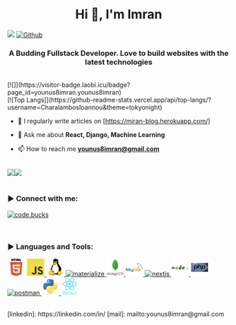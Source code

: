 <h1 align="center">Hi 👋, I'm Imran</h1>

![](https://visitor-badge.laobi.icu/badge?page_id=younus8imran.younus8imran) [![Github](https://img.shields.io/github/followers/younus8imran?label=Followers&logo=Github)](https://github.com/younus8imran)
<h3 align="center">A Budding Fullstack Developer. Love to build websites with the latest technologies 
</h3>
<br>
[![]](https://visitor-badge.laobi.icu/badge?page_id=younus8imran.younus8imran)

<br> 
[![Top Langs]](https://github-readme-stats.vercel.app/api/top-langs/?username=CharalambosIoannou&theme=tokyonight)



</br>


- 📝 I regularly write articles on [https://miran-blog.herokuapp.com/] 

- 💬 Ask me about **React, Django, Machine Learning**

- 📫 How to reach me **younus8imran@gmail.com**

<br>
<div>
<a href="https://github-readme-stats.vercel.app/api?username=younus8imran&theme=tokyonight">
  <img  align="left" src="https://github-readme-stats.vercel.app/api?username=younus8imran&count_private=true&show_icons=true&theme=tokyonight" />
</a>
<a href="https://github-readme-stats.vercel.app/api/top-langs/?username=younus8imran&hide=php&theme=tokyonight">
  <img align="left" src="https://github-readme-stats.vercel.app/api/top-langs/?username=younus8imran&hide=php&theme=tokyonight" />
</a>
</div>


</br>
<br>

<h3 align="left">▶ Connect with me:</h3>
<p align="left">
<a href="https://www.linkedin.com/in/younusimran/" target="blank"><img align="center" src="https://img.icons8.com/color/48/000000/linkedin.png" alt="code.bucks" height="30" width="40" /></a>

</p>
</br>

<h3 align="left">▶ Languages and Tools:</h3>
<p align="left"> <img src="https://raw.githubusercontent.com/devicons/devicon/master/icons/html5/html5-original-wordmark.svg" alt="html5" width="40" height="40"/> </a> <a href="https://developer.mozilla.org/en-US/docs/Web/JavaScript" target="_blank"> <img src="https://raw.githubusercontent.com/devicons/devicon/master/icons/javascript/javascript-original.svg" alt="javascript" width="40" height="40"/> </a> <a href="https://www.linux.org/" target="_blank"> <img src="https://raw.githubusercontent.com/devicons/devicon/master/icons/linux/linux-original.svg" alt="linux" width="40" height="40"/> </a> <a href="https://materializecss.com/" target="_blank"> <img src="https://raw.githubusercontent.com/prplx/svg-logos/5585531d45d294869c4eaab4d7cf2e9c167710a9/svg/materialize.svg" alt="materialize" width="40" height="40"/> </a> <a href="https://www.mongodb.com/" target="_blank"> <img src="https://raw.githubusercontent.com/devicons/devicon/master/icons/mongodb/mongodb-original-wordmark.svg" alt="mongodb" width="40" height="40"/> </a> <a href="https://www.mysql.com/" target="_blank"> <img src="https://raw.githubusercontent.com/devicons/devicon/master/icons/mysql/mysql-original-wordmark.svg" alt="mysql" width="40" height="40"/> </a> <a href="https://nextjs.org/" target="_blank"> <img src="https://cdn.worldvectorlogo.com/logos/nextjs-3.svg" alt="nextjs" width="40" height="40"/> </a> <a href="https://nodejs.org" target="_blank"> <img src="https://raw.githubusercontent.com/devicons/devicon/master/icons/nodejs/nodejs-original-wordmark.svg" alt="nodejs" width="40" height="40"/> </a> <a href="https://www.php.net" target="_blank"> <img src="https://raw.githubusercontent.com/devicons/devicon/master/icons/php/php-original.svg" alt="php" width="40" height="40"/> </a> <a href="https://postman.com" target="_blank"> <img src="https://www.vectorlogo.zone/logos/getpostman/getpostman-icon.svg" alt="postman" width="40" height="40"/> </a> <a href="https://www.python.org" target="_blank"> <img src="https://raw.githubusercontent.com/devicons/devicon/master/icons/python/python-original.svg" alt="python" width="40" height="40"/> </a> <a href="https://reactjs.org/" target="_blank"> <img src="https://raw.githubusercontent.com/devicons/devicon/master/icons/react/react-original-wordmark.svg" alt="react" width="40" height="40"/> </a>  </p>

<br>
[linkedin]: https://linkedin.com/in/
[mail]: mailto:younus8imran@gmail.com

